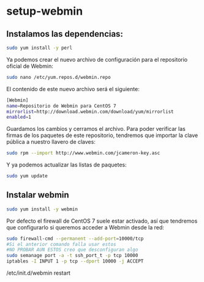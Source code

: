 # setup-webmin
## Instalamos las dependencias:
```bash
sudo yum install -y perl
```
Ya podemos crear el nuevo archivo de configuración para el repositorio oficial de Webmin:
```bash
sudo nano /etc/yum.repos.d/webmin.repo
```
El contenido de este nuevo archivo será el siguiente:
```bash
[Webmin]
name=Repositorio de Webmin para CentOS 7
mirrorlist=http://download.webmin.com/download/yum/mirrorlist
enabled=1
```
Guardamos los cambios y cerramos el archivo.
Para poder verificar las firmas de los paquetes de este repositorio, tendremos que importar la clave pública a nuestro llavero de claves:
```bash
sudo rpm --import http://www.webmin.com/jcameron-key.asc
```
Y ya podemos actualizar las listas de paquetes:

```bash
sudo yum update
```
## Instalar webmin
```bash
sudo yum install -y webmin
```
Por defecto el firewall de CentOS 7 suele estar activado, así que tendremos que configurarlo si queremos acceder a Webmin desde la red:
```bash
sudo firewall-cmd --permanent --add-port=10000/tcp
#Si el anterior comando falla usar estos
#NO PROBAR AUN ESTOS creo que desconfiguran algo
sudo semanage port -a -t ssh_port_t -p tcp 10000
iptables -I INPUT 1 -p tcp --dport 10000 -j ACCEPT
```

/etc/init.d/webmin restart